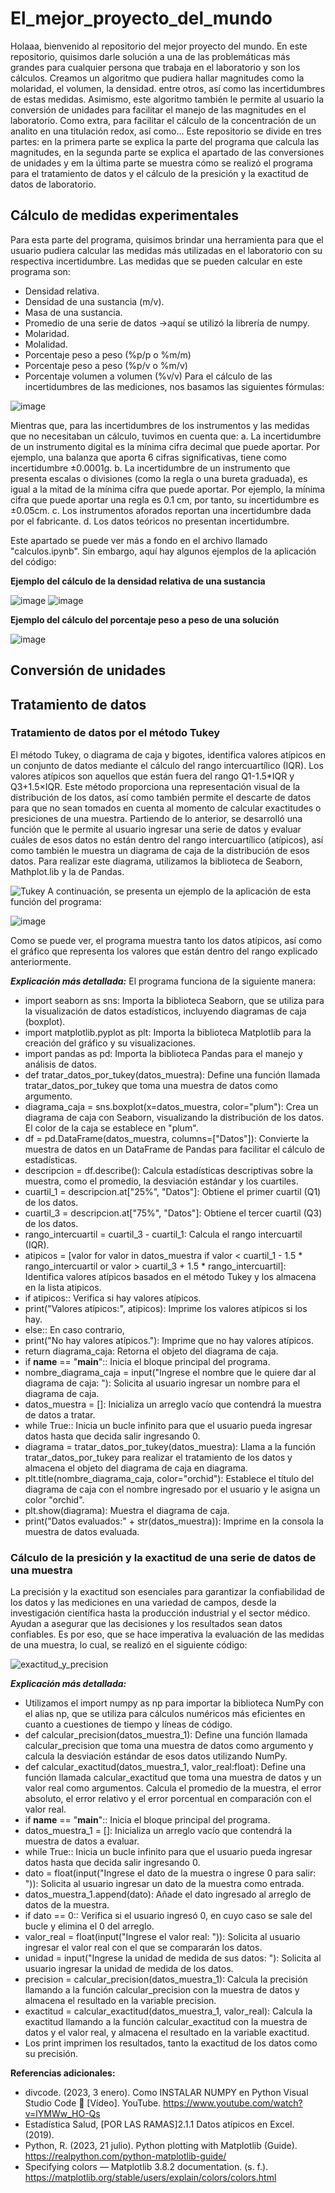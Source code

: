 # El_mejor_proyecto_del_mundo
Holaaa, bienvenido al repositorio del mejor proyecto del mundo. En este repositorio, quisimos darle solución a una de las problemáticas más grandes para cualquier persona que trabaja en el laboratorio y son los cálculos. Creamos un algoritmo que pudiera hallar magnitudes como la molaridad, el volumen, la densidad. entre otros, así como las incertidumbres de estas medidas. Asimismo, este algoritmo también le permite al usuario la conversión de unidades para facilitar el manejo de las magnitudes en el laboratorio. Como extra, para facilitar el cálculo de la concentración de un analito en una titulación redox, así como...
Este repositorio se divide en tres partes: en la primera parte se explica la parte del programa que calcula las magnitudes, en la segunda parte se explica el apartado de las conversiones de unidades y em la última parte se muestra cómo se realizó el programa para el tratamiento de datos y el cálculo de la presición y la exactitud de datos de laboratorio. 
## Cálculo de medidas experimentales
Para esta parte del programa, quisimos brindar una herramienta para que el usuario pudiera calcular las medidas más utilizadas en el laboratorio con su respectiva incertidumbre. Las medidas que se pueden calcular en este programa son:
+ Densidad relativa.
+ Densidad de una sustancia (m/v).
+ Masa de una sustancia.
+ Promedio de una serie de datos ->aquí se utilizó la librería de numpy.
+ Molaridad.
+ Molalidad.
+ Porcentaje peso a peso (%p/p o %m/m)
+ Porcentaje peso a peso (%p/v o %m/v)
+ Porcentaje volumen a volumen (%v/v)
Para el cálculo de las incertidumbres de las mediciones, nos basamos las siguientes fórmulas:

![image](https://github.com/Cate1911/El_mejor_proyecto_del_mundo/assets/141857246/a37f8c28-29bf-495f-8918-b86e9a982886)

Mientras que, para las incertidumbres de los instrumentos y las medidas que no necesitaban un cálculo, tuvimos en cuenta que:
a. La incertidumbre de un instrumento digital es la mínima cifra decimal que puede aportar. Por ejemplo, una balanza que aporta 6 cifras significativas, tiene como incertidumbre ±0.0001g.
b. La incertidumbre de un instrumento que presenta escalas o divisiones (como la regla o una bureta graduada), es igual a la mitad de la mínima cifra que puede aportar. Por ejemplo, la mínima cifra que puede aportar una regla es 0.1 cm, por tanto, su incertidumbre es ±0.05cm.
c. Los instrumentos aforados reportan una incertidumbre dada por el fabricante.
d. Los datos teóricos no presentan incertidumbre.

Este apartado se puede ver más a fondo en el archivo llamado "calculos.ipynb". Sin embargo, aquí hay algunos ejemplos de la aplicación del código:

**Ejemplo del cálculo de la densidad relativa de una sustancia**

![image](https://github.com/Cate1911/El_mejor_proyecto_del_mundo/assets/141857246/a7da1c66-0c53-486a-a0ad-136399a10a80)
![image](https://github.com/Cate1911/El_mejor_proyecto_del_mundo/assets/141857246/b6d5ffc5-798d-432f-a4a4-385f41c25c87)

**Ejemplo del cálculo del porcentaje peso a peso de una solución**

![image](https://github.com/Cate1911/El_mejor_proyecto_del_mundo/assets/141857246/b1a1f053-c46f-4e3b-aedb-0462aa1870fc)

## Conversión de unidades
## Tratamiento de datos 
### Tratamiento de datos por el método Tukey
El método Tukey, o diagrama de caja y bigotes, identifica valores atípicos en un conjunto de datos mediante el cálculo del rango intercuartílico (IQR). Los valores atípicos son aquellos que están fuera del rango Q1-1.5*IQR y Q3+1.5×IQR. Este método proporciona una representación visual de la distribución de los datos, así como también permite el descarte de datos para que no sean tomados en cuenta al momento de calcular exactitudes o presiciones de una muestra.
Partiendo de lo anterior, se desarrolló una función que le permite al usuario ingresar una serie de datos y evaluar cuáles de esos datos no están dentro del rango intercuartílico (atípicos), así como también le muestra un diagrama de caja de la distribución de esos datos. Para realizar este diagrama, utilizamos la biblioteca de Seaborn, Mathplot.lib y la de Pandas.
    
  ![Tukey](https://github.com/Cate1911/El_mejor_proyecto_del_mundo/assets/141857246/03d6614b-5001-439b-a9e2-64baa411e5b5)
A continuación, se presenta un ejemplo de la aplicación de esta función del programa:
  
![image](https://github.com/Cate1911/El_mejor_proyecto_del_mundo/assets/141857246/a1a6e878-ad37-4d29-8e68-a83a7728b049)

  Como se puede ver, el programa muestra tanto los datos atípicos, así como el gráfico que representa los valores que están dentro del rango explicado anteriormente.

**_Explicación más detallada:_**
El programa funciona de la siguiente manera:
+ import seaborn as sns: Importa la biblioteca Seaborn, que se utiliza para la visualización de datos estadísticos, incluyendo diagramas de caja (boxplot).
+ import matplotlib.pyplot as plt: Importa la biblioteca Matplotlib para la creación del gráfico y su visualizaciones.
+ import pandas as pd: Importa la biblioteca Pandas para el manejo y análisis de datos.
+ def tratar_datos_por_tukey(datos_muestra): Define una función llamada tratar_datos_por_tukey que toma una muestra de datos como argumento.
+ diagrama_caja = sns.boxplot(x=datos_muestra, color="plum"): Crea un diagrama de caja con Seaborn, visualizando la distribución de los datos. El color de la caja se establece en "plum".
+ df = pd.DataFrame(datos_muestra, columns=["Datos"]): Convierte la muestra de datos en un DataFrame de Pandas para facilitar el cálculo de estadísticas.
+ descripcion = df.describe(): Calcula estadísticas descriptivas sobre la muestra, como el promedio, la desviación estándar y los cuartiles.
+ cuartil_1 = descripcion.at["25%", "Datos"]: Obtiene el primer cuartil (Q1) de los datos.
+ cuartil_3 = descripcion.at["75%", "Datos"]: Obtiene el tercer cuartil (Q3) de los datos.
+ rango_intercuartil = cuartil_3 - cuartil_1: Calcula el rango intercuartil (IQR).
+ atipicos = [valor for valor in datos_muestra if valor < cuartil_1 - 1.5 * rango_intercuartil or valor > cuartil_3 + 1.5 * rango_intercuartil]: Identifica valores atípicos basados en el método Tukey y los almacena en la lista atipicos.
+ if atipicos:: Verifica si hay valores atípicos.
+ print("Valores atípicos:", atipicos): Imprime los valores atípicos si los hay.
+ else:: En caso contrario,
+ print("No hay valores atípicos."): Imprime que no hay valores atípicos.
+ return diagrama_caja: Retorna el objeto del diagrama de caja.
+ if __name__ == "__main__":: Inicia el bloque principal del programa.
+ nombre_diagrama_caja = input("Ingrese el nombre que le quiere dar al diagrama de caja: "): Solicita al usuario ingresar un nombre para el diagrama de caja.
+ datos_muestra = []: Inicializa un arreglo vacío que contendrá la muestra de datos a tratar.
+ while True:: Inicia un bucle infinito para que el usuario pueda ingresar datos hasta que decida salir ingresando 0.
+ diagrama = tratar_datos_por_tukey(datos_muestra): Llama a la función tratar_datos_por_tukey para realizar el tratamiento de los datos y almacena el objeto del diagrama de caja en diagrama.
+ plt.title(nombre_diagrama_caja, color="orchid"): Establece el título del diagrama de caja con el nombre ingresado por el usuario y le asigna un color "orchid".
+ plt.show(diagrama): Muestra el diagrama de caja.
+ print("Datos evaluados:" + str(datos_muestra)): Imprime en la consola la muestra de datos evaluada.
### Cálculo de la presición y la exactitud de una serie de datos de una muestra
  La precisión y la exactitud son esenciales para garantizar la confiabilidad de los datos y las mediciones en una variedad de campos, desde la investigación científica hasta la producción industrial y el sector médico. Ayudan a asegurar que las decisiones y los resultados  sean datos confiables. Es por eso, que se hace imperativa la evaluación de las medidas de una muestra, lo cual, se realizó en el siguiente código:
  
![exactitud_y_precision](https://github.com/Cate1911/El_mejor_proyecto_del_mundo/assets/141857246/b5ea389c-26d5-4f49-8e6f-4c273d7ec704)

**_Explicación más detallada:_**
  + Utilizamos el import numpy as np para importar la biblioteca NumPy con el alias np, que se utiliza para cálculos numéricos más eficientes en cuanto a cuestiones de tiempo y líneas de código.
  + def calcular_precision(datos_muestra_1): Define una función llamada calcular_precision que toma una muestra de datos como argumento y calcula la desviación estándar de esos datos utilizando NumPy.
  + def calcular_exactitud(datos_muestra_1, valor_real:float): Define una función llamada calcular_exactitud que toma una muestra de datos y un valor real como argumentos. Calcula el promedio de la muestra, el error absoluto, el error relativo y el error porcentual en comparación con el valor real.
  + if __name__ == "__main__":: Inicia el bloque principal del programa.
  + datos_muestra_1 = []: Inicializa un arreglo vacío que contendrá la muestra de datos a evaluar.
  + while True:: Inicia un bucle infinito para que el usuario pueda ingresar datos hasta que decida salir ingresando 0.
  + dato = float(input("Ingrese el dato de la muestra o ingrese 0 para salir: ")): Solicita al usuario ingresar un dato de la muestra como entrada.
  + datos_muestra_1.append(dato): Añade el dato ingresado al arreglo de datos de la muestra.
  + if dato == 0:: Verifica si el usuario ingresó 0, en cuyo caso se sale del bucle y elimina el 0 del arreglo.
  + valor_real = float(input("Ingrese el valor real: ")): Solicita al usuario ingresar el valor real con el que se compararán los datos.
  + unidad = input("Ingrese la unidad de medida de sus datos: "): Solicita al usuario ingresar la unidad de medida de los datos.
  + precision = calcular_precision(datos_muestra_1): Calcula la precisión llamando a la función calcular_precision con la muestra de datos y almacena el resultado en la variable precision.
  + exactitud = calcular_exactitud(datos_muestra_1, valor_real): Calcula la exactitud llamando a la función calcular_exactitud con la muestra de datos y el valor real, y almacena el resultado en la variable exactitud.
  + Los print imprimen los resultados, tanto la exactitud de los datos como su precisión.

**Referencias adicionales:**
+ divcode. (2023, 3 enero). Como INSTALAR NUMPY en Python Visual Studio Code 🚀 [Vídeo]. YouTube. https://www.youtube.com/watch?v=lYMWw_HO-Qs
+ Estadística Salud, [POR LAS RAMAS]2.1.1 Datos atípicos en Excel. (2019).
+ Python, R. (2023, 21 julio). Python plotting with Matplotlib (Guide). https://realpython.com/python-matplotlib-guide/
+ Specifying colors — Matplotlib 3.8.2 documentation. (s. f.). https://matplotlib.org/stable/users/explain/colors/colors.html
